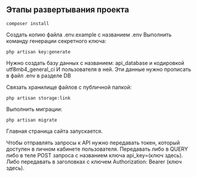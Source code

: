 ## Этапы развертывания проекта
    composer install
    
Создать копию файла .env.example с названием .env
Выполнить команду генерации секретного ключа:
    
    php artisan key:generate
    
   
Нужно создать базу данных с названием: api_database и кодировкой utf8mb4_general_ci
И пользователя в ней. Эти данные нужно прописать в файл .env в разделе DB

Связать хранилище файлов с публичной папкой:
        
    php artisan storage:link
    
Выполнить миграции:

    php artisan migrate
Главная страница сайта запускается.


Чтобы отправлять запросы к API нужно передавать токен, который 
доступен в личном кабинете пользователя.
Передавать либо в QUERY либо в теле POST запроса с названием ключа api_key=(ключ здесь).
Либо передавать в заголовках с ключем Authorization: Bearer (ключ здесь).






